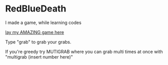 # RedBlueDeath
I made a game, while learning codes

[lay my AMAZING game here](http://sazagithub.github.io/RedBlueDeath)

Type "grab" to grab your grabs.

If you're greedy try MUTIGRAB where you can grab multi times at once with "multigrab (insert number here)"
